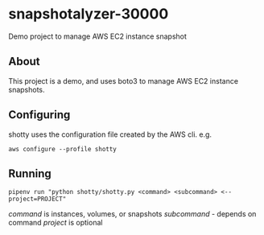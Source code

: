 # snapshotalyzer-30000

Demo project to manage AWS EC2 instance snapshot

## About

This project is a demo, and uses boto3 to manage AWS EC2 instance snapshots.

## Configuring

shotty uses the configuration file created by the AWS cli. e.g.

`aws configure --profile shotty`

## Running

`pipenv run "python shotty/shotty.py <command> <subcommand> <--project=PROJECT"`

*command* is instances, volumes, or snapshots
*subcommand* - depends on command
*project* is optional
